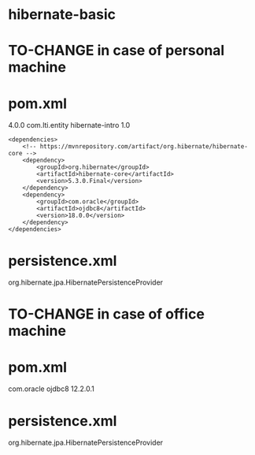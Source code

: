 # hibernate-basic
# TO-CHANGE in case of personal machine
# pom.xml
<project xmlns="http://maven.apache.org/POM/4.0.0" xmlns:xsi="http://www.w3.org/2001/XMLSchema-instance"
	xsi:schemaLocation="http://maven.apache.org/POM/4.0.0 http://maven.apache.org/xsd/maven-4.0.0.xsd">
	<modelVersion>4.0.0</modelVersion>
	<groupId>com.lti.entity</groupId>
	<artifactId>hibernate-intro</artifactId>
	<version>1.0</version>

	<dependencies>
		<!-- https://mvnrepository.com/artifact/org.hibernate/hibernate-core -->
		<dependency>
			<groupId>org.hibernate</groupId>
			<artifactId>hibernate-core</artifactId>
			<version>5.3.0.Final</version>
		</dependency>
		<dependency>
			<groupId>com.oracle</groupId>
			<artifactId>ojdbc8</artifactId>
			<version>18.0.0</version>
		</dependency>
	</dependencies>
</project>

# persistence.xml

<persistence xmlns="http://java.sun.com/xml/ns/persistence"
             xmlns:xsi="http://www.w3.org/2001/XMLSchema-instance"
             xsi:schemaLocation="http://java.sun.com/xml/ns/persistence http://java.sun.com/xml/ns/persistence/persistence_2_0.xsd"
             version="2.0">

   <persistence-unit name="oracleTest" transaction-type="RESOURCE_LOCAL">   
        <provider>org.hibernate.jpa.HibernatePersistenceProvider</provider>
        <properties>
            <property name="javax.persistence.jdbc.driver" value="oracle.jdbc.OracleDriver" />
            <property name="javax.persistence.jdbc.url" value="jdbc:oracle:thin:@localhost:1521:xe" />
            <property name="javax.persistence.jdbc.user" value="dummy" />
            <property name="javax.persistence.jdbc.password" value="dummy" />
            <property name="hibernate.dialect" value="org.hibernate.dialect.OracleDialect" />
            <property name="hibernate.hbm2ddl.auto" value="update" />
            <property name="hibernate.show_sql" value="true"/>   
        </properties>
    </persistence-unit>
</persistence>

# TO-CHANGE in case of office machine

# pom.xml
<dependency>
<groupId>com.oracle</groupId>
<artifactId>ojdbc8</artifactId>
<version>12.2.0.1</version>
</dependency>

# persistence.xml
<persistence xmlns="http://java.sun.com/xml/ns/persistence"
             xmlns:xsi="http://www.w3.org/2001/XMLSchema-instance"
             xsi:schemaLocation="http://java.sun.com/xml/ns/persistence http://java.sun.com/xml/ns/persistence/persistence_2_0.xsd"
             version="2.0">

   <persistence-unit name="oracle-pu" transaction-type="RESOURCE_LOCAL">   
        <provider>org.hibernate.jpa.HibernatePersistenceProvider</provider>
        <properties>
            <property name="javax.persistence.jdbc.driver" value="oracle.jdbc.OracleDriver" />
            <property name="javax.persistence.jdbc.url" value="jdbc:oracle:thin:@localhost:1521:xe" />
            <property name="javax.persistence.jdbc.user" value="hr" />
            <property name="javax.persistence.jdbc.password" value="hr" />
            <property name="hibernate.hbm2ddl.auto" value="update" />
            <!-- Auto creation of table -->
            <property name="hibernate.show_sql" value="true" />
            <!--  Shows the SQL command -->
        </properties>
    </persistence-unit>
</persistence>
